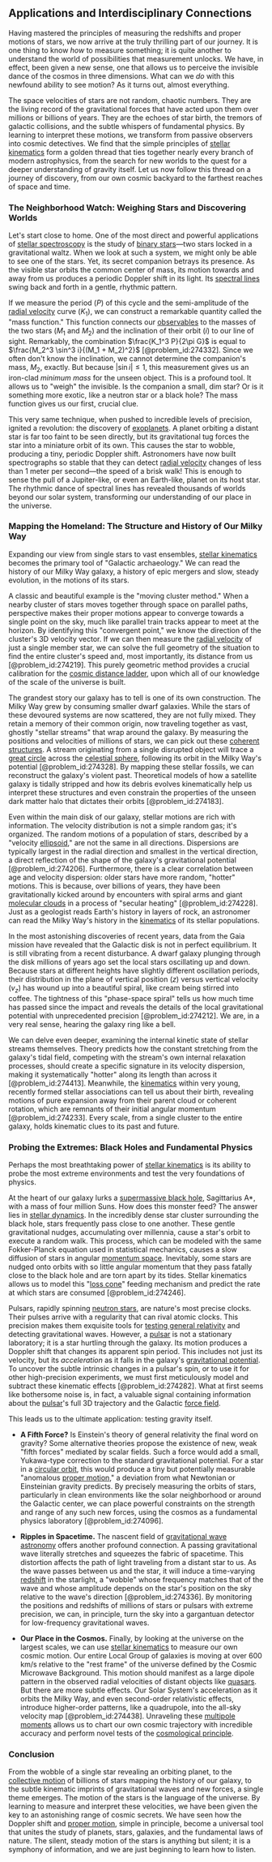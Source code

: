 ## Applications and Interdisciplinary Connections

Having mastered the principles of measuring the redshifts and proper motions of stars, we now arrive at the truly thrilling part of our journey. It is one thing to know *how* to measure something; it is quite another to understand the world of possibilities that measurement unlocks. We have, in effect, been given a new sense, one that allows us to perceive the invisible dance of the cosmos in three dimensions. What can we *do* with this newfound ability to see motion? As it turns out, almost everything.

The space velocities of stars are not random, chaotic numbers. They are the living record of the gravitational forces that have acted upon them over millions or billions of years. They are the echoes of star birth, the tremors of galactic collisions, and the subtle whispers of fundamental physics. By learning to interpret these motions, we transform from passive observers into cosmic detectives. We find that the simple principles of [stellar kinematics](@article_id:157409) form a golden thread that ties together nearly every branch of modern astrophysics, from the search for new worlds to the quest for a deeper understanding of gravity itself. Let us now follow this thread on a journey of discovery, from our own cosmic backyard to the farthest reaches of space and time.

### The Neighborhood Watch: Weighing Stars and Discovering Worlds

Let's start close to home. One of the most direct and powerful applications of [stellar spectroscopy](@article_id:159883) is the study of [binary stars](@article_id:175760)—two stars locked in a gravitational waltz. When we look at such a system, we might only be able to see one of the stars. Yet, its secret companion betrays its presence. As the visible star orbits the common center of mass, its motion towards and away from us produces a periodic Doppler shift in its light. Its [spectral lines](@article_id:157081) swing back and forth in a gentle, rhythmic pattern.

If we measure the period ($P$) of this cycle and the semi-amplitude of the [radial velocity](@article_id:159330) curve ($K_1$), we can construct a remarkable quantity called the "mass function." This function connects our [observables](@article_id:266639) to the masses of the two stars ($M_1$ and $M_2$) and the inclination of their orbit ($i$) to our line of sight. Remarkably, the combination $\frac{K_1^3 P}{2\pi G}$ is equal to $\frac{M_2^3 \sin^3 i}{(M_1 + M_2)^2}$ [@problem_id:274332]. Since we often don't know the inclination, we cannot determine the companion's mass, $M_2$, exactly. But because $|\sin i| \le 1$, this measurement gives us an iron-clad *minimum mass* for the unseen object. This is a profound tool. It allows us to "weigh" the invisible. Is the companion a small, dim star? Or is it something more exotic, like a neutron star or a black hole? The mass function gives us our first, crucial clue.

This very same technique, when pushed to incredible levels of precision, ignited a revolution: the discovery of [exoplanets](@article_id:182540). A planet orbiting a distant star is far too faint to be seen directly, but its gravitational tug forces the star into a miniature orbit of its own. This causes the star to wobble, producing a tiny, periodic Doppler shift. Astronomers have now built spectrographs so stable that they can detect [radial velocity](@article_id:159330) changes of less than 1 meter per second—the speed of a brisk walk! This is enough to sense the pull of a Jupiter-like, or even an Earth-like, planet on its host star. The rhythmic dance of spectral lines has revealed thousands of worlds beyond our solar system, transforming our understanding of our place in the universe.

### Mapping the Homeland: The Structure and History of Our Milky Way

Expanding our view from single stars to vast ensembles, [stellar kinematics](@article_id:157409) becomes the primary tool of "Galactic archaeology." We can read the history of our Milky Way galaxy, a history of epic mergers and slow, steady evolution, in the motions of its stars.

A classic and beautiful example is the "moving cluster method." When a nearby cluster of stars moves together through space on parallel paths, perspective makes their proper motions appear to converge towards a single point on the sky, much like parallel train tracks appear to meet at the horizon. By identifying this "convergent point," we know the direction of the cluster's 3D velocity vector. If we can then measure the [radial velocity](@article_id:159330) of just a single member star, we can solve the full geometry of the situation to find the entire cluster's speed and, most importantly, its distance from us [@problem_id:274219]. This purely geometric method provides a crucial calibration for the [cosmic distance ladder](@article_id:159708), upon which all of our knowledge of the scale of the universe is built.

The grandest story our galaxy has to tell is one of its own construction. The Milky Way grew by consuming smaller dwarf galaxies. While the stars of these devoured systems are now scattered, they are not fully mixed. They retain a memory of their common origin, now traveling together as vast, ghostly "stellar streams" that wrap around the galaxy. By measuring the positions and velocities of millions of stars, we can pick out these [coherent structures](@article_id:182421). A stream originating from a single disrupted object will trace a [great circle](@article_id:268476) across the [celestial sphere](@article_id:157774), following its orbit in the Milky Way's potential [@problem_id:274328]. By mapping these stellar fossils, we can reconstruct the galaxy's violent past. Theoretical models of how a satellite galaxy is tidally stripped and how its debris evolves kinematically help us interpret these structures and even constrain the properties of the unseen dark matter halo that dictates their orbits [@problem_id:274183].

Even within the main disk of our galaxy, stellar motions are rich with information. The velocity distribution is not a simple random gas; it's organized. The random motions of a population of stars, described by a "velocity [ellipsoid](@article_id:165317)," are not the same in all directions. Dispersions are typically largest in the radial direction and smallest in the vertical direction, a direct reflection of the shape of the galaxy's gravitational potential [@problem_id:274206]. Furthermore, there is a clear correlation between age and velocity dispersion: older stars have more random, "hotter" motions. This is because, over billions of years, they have been gravitationally kicked around by encounters with spiral arms and giant [molecular clouds](@article_id:160208) in a process of "secular heating" [@problem_id:274228]. Just as a geologist reads Earth's history in layers of rock, an astronomer can read the Milky Way's history in the [kinematics](@article_id:172824) of its stellar populations.

In the most astonishing discoveries of recent years, data from the Gaia mission have revealed that the Galactic disk is not in perfect equilibrium. It is still vibrating from a recent disturbance. A dwarf galaxy plunging through the disk millions of years ago set the local stars oscillating up and down. Because stars at different heights have slightly different oscillation periods, their distribution in the plane of vertical position ($z$) versus vertical velocity ($v_z$) has wound up into a beautiful spiral, like cream being stirred into coffee. The tightness of this "phase-space spiral" tells us how much time has passed since the impact and reveals the details of the local gravitational potential with unprecedented precision [@problem_id:274212]. We are, in a very real sense, hearing the galaxy ring like a bell.

We can delve even deeper, examining the internal kinetic state of stellar streams themselves. Theory predicts how the constant stretching from the galaxy's tidal field, competing with the stream's own internal relaxation processes, should create a specific signature in its velocity dispersion, making it systematically "hotter" along its length than across it [@problem_id:274413]. Meanwhile, the [kinematics](@article_id:172824) within very young, recently formed stellar associations can tell us about their birth, revealing motions of pure expansion away from their parent cloud or coherent rotation, which are remnants of their initial angular momentum [@problem_id:274233]. Every scale, from a single cluster to the entire galaxy, holds kinematic clues to its past and future.

### Probing the Extremes: Black Holes and Fundamental Physics

Perhaps the most breathtaking power of [stellar kinematics](@article_id:157409) is its ability to probe the most extreme environments and test the very foundations of physics.

At the heart of our galaxy lurks a [supermassive black hole](@article_id:159462), Sagittarius A*, with a mass of four million Suns. How does this monster feed? The answer lies in [stellar dynamics](@article_id:157574). In the incredibly dense star cluster surrounding the black hole, stars frequently pass close to one another. These gentle gravitational nudges, accumulating over millennia, cause a star's orbit to execute a random walk. This process, which can be modeled with the same Fokker-Planck equation used in statistical mechanics, causes a slow diffusion of stars in angular [momentum space](@article_id:148442). Inevitably, some stars are nudged onto orbits with so little angular momentum that they pass fatally close to the black hole and are torn apart by its tides. Stellar kinematics allows us to model this "[loss cone](@article_id:180590)" feeding mechanism and predict the rate at which stars are consumed [@problem_id:274246].

Pulsars, rapidly spinning [neutron stars](@article_id:139189), are nature's most precise clocks. Their pulses arrive with a regularity that can rival atomic clocks. This precision makes them exquisite tools for [testing general relativity](@article_id:157010) and detecting gravitational waves. However, a [pulsar](@article_id:160867) is not a stationary laboratory; it is a star hurtling through the galaxy. Its motion produces a Doppler shift that changes its apparent spin period. This includes not just its velocity, but its *acceleration* as it falls in the galaxy's [gravitational potential](@article_id:159884). To uncover the subtle intrinsic changes in a pulsar's spin, or to use it for other high-precision experiments, we must first meticulously model and subtract these kinematic effects [@problem_id:274282]. What at first seems like bothersome noise is, in fact, a valuable signal containing information about the [pulsar](@article_id:160867)'s full 3D trajectory and the Galactic [force field](@article_id:146831).

This leads us to the ultimate application: testing gravity itself.
- **A Fifth Force?** Is Einstein's theory of general relativity the final word on gravity? Some alternative theories propose the existence of new, weak "fifth forces" mediated by scalar fields. Such a force would add a small, Yukawa-type correction to the standard gravitational potential. For a star in a [circular orbit](@article_id:173229), this would produce a tiny but potentially measurable "anomalous [proper motion](@article_id:157457)," a deviation from what Newtonian or Einsteinian gravity predicts. By precisely measuring the orbits of stars, particularly in clean environments like the solar neighborhood or around the Galactic center, we can place powerful constraints on the strength and range of any such new forces, using the cosmos as a fundamental physics laboratory [@problem_id:274096].

- **Ripples in Spacetime.** The nascent field of [gravitational wave astronomy](@article_id:143840) offers another profound connection. A passing gravitational wave literally stretches and squeezes the fabric of spacetime. This distortion affects the path of light traveling from a distant star to us. As the wave passes between us and the star, it will induce a time-varying [redshift](@article_id:159451) in the starlight, a "wobble" whose frequency matches that of the wave and whose amplitude depends on the star's position on the sky relative to the wave's direction [@problem_id:274336]. By monitoring the positions and redshifts of millions of stars or pulsars with extreme precision, we can, in principle, turn the sky into a gargantuan detector for low-frequency gravitational waves.

- **Our Place in the Cosmos.** Finally, by looking at the universe on the largest scales, we can use [stellar kinematics](@article_id:157409) to measure our own cosmic motion. Our entire Local Group of galaxies is moving at over 600 km/s relative to the "rest frame" of the universe defined by the Cosmic Microwave Background. This motion should manifest as a large dipole pattern in the observed radial velocities of distant objects like [quasars](@article_id:158727). But there are more subtle effects. Our Solar System's acceleration as it orbits the Milky Way, and even second-order relativistic effects, introduce higher-order patterns, like a quadrupole, into the all-sky velocity map [@problem_id:274438]. Unraveling these [multipole moments](@article_id:190626) allows us to chart our own cosmic trajectory with incredible accuracy and perform novel tests of the [cosmological principle](@article_id:157931).

### Conclusion

From the wobble of a single star revealing an orbiting planet, to the [collective motion](@article_id:159403) of billions of stars mapping the history of our galaxy, to the subtle kinematic imprints of gravitational waves and new forces, a single theme emerges. The motion of the stars is the language of the universe. By learning to measure and interpret these velocities, we have been given the key to an astonishing range of cosmic secrets. We have seen how the Doppler shift and [proper motion](@article_id:157457), simple in principle, become a universal tool that unites the study of planets, stars, galaxies, and the fundamental laws of nature. The silent, steady motion of the stars is anything but silent; it is a symphony of information, and we are just beginning to learn how to listen.